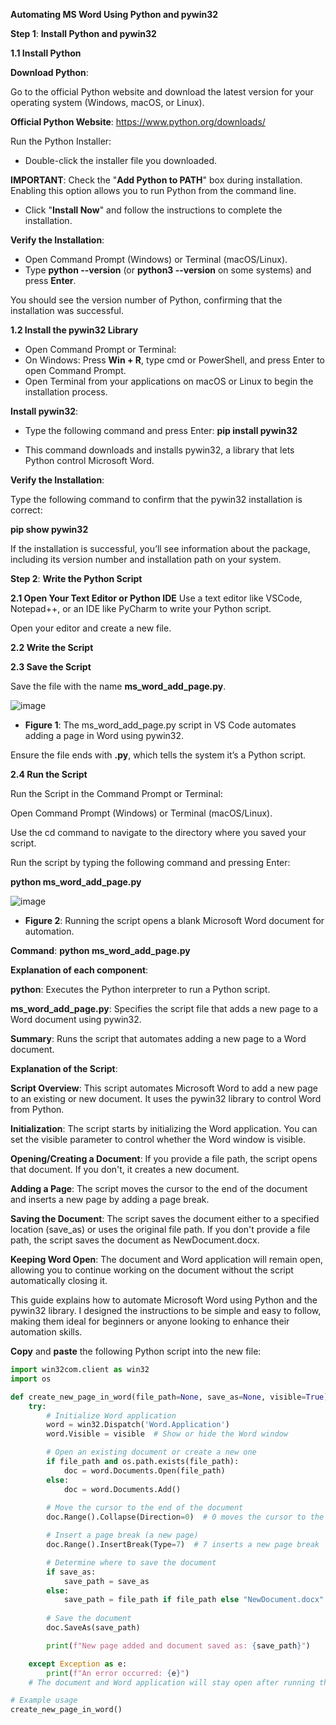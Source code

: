 **Automating MS Word Using Python and pywin32**

**Step 1**: **Install Python and pywin32**

**1.1 Install Python**

**Download Python**:

Go to the official Python website and download the latest version for your operating system (Windows, macOS, or Linux).

**Official Python Website**: https://www.python.org/downloads/

Run the Python Installer:

- Double-click the installer file you downloaded.

**IMPORTANT**: Check the "**Add Python to PATH**" box during installation. Enabling this option allows you to run Python from the command line.

- Click "**Install Now**" and follow the instructions to complete the installation.

**Verify the Installation**:

- Open Command Prompt (Windows) or Terminal (macOS/Linux).
- Type **python --version** (or **python3 --version** on some systems) and press **Enter**.

You should see the version number of Python, confirming that the installation was successful.

**1.2 Install the pywin32 Library**

- Open Command Prompt or Terminal:
- On Windows: Press **Win + R**, type cmd or PowerShell, and press Enter to open Command Prompt.
- Open Terminal from your applications on macOS or Linux to begin the installation process.

**Install pywin32**:

- Type the following command and press Enter: **pip install pywin32**

- This command downloads and installs pywin32, a library that lets Python control Microsoft Word.

**Verify the Installation**:

Type the following command to confirm that the pywin32 installation is correct:

**pip show pywin32**

If the installation is successful, you’ll see information about the package, including its version number and installation path on your system.

**Step 2**: **Write the Python Script**

**2.1 Open Your Text Editor or Python IDE**
Use a text editor like VSCode, Notepad++, or an IDE like PyCharm to write your Python script.

Open your editor and create a new file.

**2.2 Write the Script**

**2.3 Save the Script**

Save the file with the name **ms_word_add_page.py**.

![image](https://github.com/user-attachments/assets/df369d58-e868-438a-8dea-e5feb713b399)

- **Figure 1**: The ms_word_add_page.py script in VS Code automates adding a page in Word using pywin32.

Ensure the file ends with **.py**, which tells the system it’s a Python script.

**2.4 Run the Script**

Run the Script in the Command Prompt or Terminal:

Open Command Prompt (Windows) or Terminal (macOS/Linux).

Use the cd command to navigate to the directory where you saved your script.

Run the script by typing the following command and pressing Enter:

**python ms_word_add_page.py**

![image](https://github.com/user-attachments/assets/569805e5-9fb9-45ed-891e-447ecce06eb2)
- **Figure 2**: Running the script opens a blank Microsoft Word document for automation.

**Command**: **python ms_word_add_page.py**

**Explanation of each component**:

**python**: Executes the Python interpreter to run a Python script.

**ms_word_add_page.py**: Specifies the script file that adds a new page to a Word document using pywin32.

**Summary**: Runs the script that automates adding a new page to a Word document.


**Explanation of the Script**:

**Script Overview**: This script automates Microsoft Word to add a new page to an existing or new document. It uses the pywin32 library to control Word from Python.

**Initialization**: The script starts by initializing the Word application. You can set the visible parameter to control whether the Word window is visible.

**Opening/Creating a Document**: If you provide a file path, the script opens that document. If you don't, it creates a new document.

**Adding a Page**: The script moves the cursor to the end of the document and inserts a new page by adding a page break.

**Saving the Document**: The script saves the document either to a specified location (save_as) or uses the original file path. If you don't provide a file path, the script saves the document as NewDocument.docx.

**Keeping Word Open**: The document and Word application will remain open, allowing you to continue working on the document without the script automatically closing it.

This guide explains how to automate Microsoft Word using Python and the pywin32 library. I designed the instructions to be simple and easy to follow, making them ideal for beginners or anyone looking to enhance their automation skills. 

**Copy** and **paste** the following Python script into the new file:
 
```python
import win32com.client as win32
import os

def create_new_page_in_word(file_path=None, save_as=None, visible=True):
    try:
        # Initialize Word application
        word = win32.Dispatch('Word.Application')
        word.Visible = visible  # Show or hide the Word window

        # Open an existing document or create a new one
        if file_path and os.path.exists(file_path):
            doc = word.Documents.Open(file_path)
        else:
            doc = word.Documents.Add()
        
        # Move the cursor to the end of the document
        doc.Range().Collapse(Direction=0)  # 0 moves the cursor to the end

        # Insert a page break (a new page)
        doc.Range().InsertBreak(Type=7)  # 7 inserts a new page break

        # Determine where to save the document
        if save_as:
            save_path = save_as
        else:
            save_path = file_path if file_path else "NewDocument.docx"
        
        # Save the document
        doc.SaveAs(save_path)

        print(f"New page added and document saved as: {save_path}")

    except Exception as e:
        print(f"An error occurred: {e}")
    # The document and Word application will stay open after running the script

# Example usage
create_new_page_in_word()






